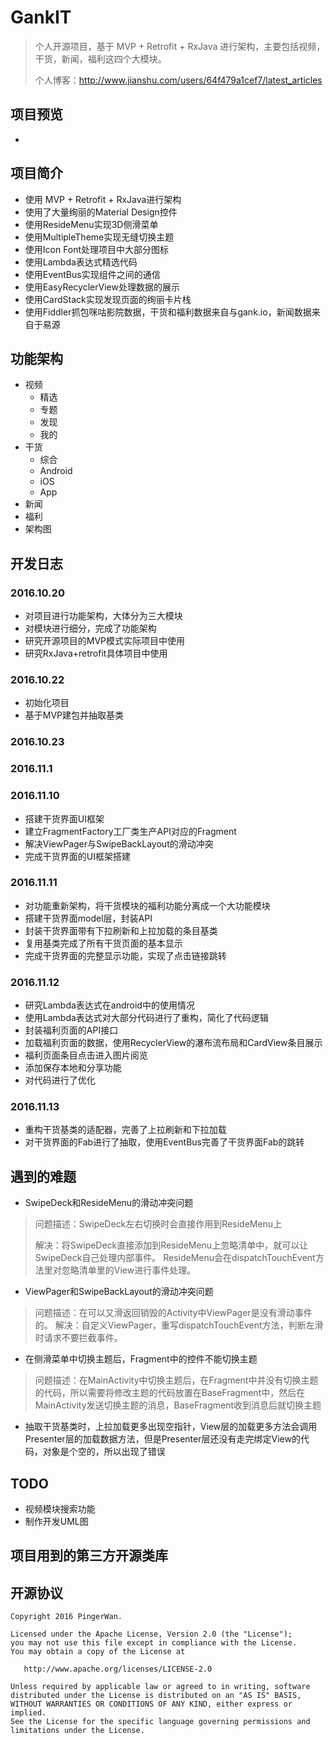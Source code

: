 # GankIT
> 个人开源项目，基于 MVP + Retrofit + RxJava 进行架构，主要包括视频，干货，新闻，福利这四个大模块。
>
> 个人博客：http://www.jianshu.com/users/64f479a1cef7/latest_articles

## 项目预览
*



## 项目简介
* 使用 MVP + Retrofit + RxJava进行架构
* 使用了大量绚丽的Material Design控件
* 使用ResideMenu实现3D侧滑菜单
* 使用MultipleTheme实现无缝切换主题
* 使用Icon Font处理项目中大部分图标
* 使用Lambda表达式精选代码
* 使用EventBus实现组件之间的通信
* 使用EasyRecyclerView处理数据的展示
* 使用CardStack实现发现页面的绚丽卡片栈
* 使用Fiddler抓包咪咕影院数据，干货和福利数据来自与gank.io，新闻数据来自于易源



## 功能架构
* 视频
	* 精选
	* 专题
	* 发现
	* 我的
* 干货
    * 综合
    * Android
    * iOS
    * App
* 新闻
* 福利
* 架构图


## 开发日志
###  2016.10.20
* 对项目进行功能架构，大体分为三大模块
* 对模块进行细分，完成了功能架构
* 研究开源项目的MVP模式实际项目中使用
* 研究RxJava+retrofit具体项目中使用


###  2016.10.22
* 初始化项目
* 基于MVP建包并抽取基类

### 2016.10.23



### 2016.11.1


### 2016.11.10
* 搭建干货界面UI框架
* 建立FragmentFactory工厂类生产API对应的Fragment
* 解决ViewPager与SwipeBackLayout的滑动冲突
* 完成干货界面的UI框架搭建


### 2016.11.11
* 对功能重新架构，将干货模块的福利功能分离成一个大功能模块
* 搭建干货界面model层，封装API
* 封装干货界面带有下拉刷新和上拉加载的条目基类
* 复用基类完成了所有干货页面的基本显示
* 完成干货界面的完整显示功能，实现了点击链接跳转


### 2016.11.12
* 研究Lambda表达式在android中的使用情况
* 使用Lambda表达式对大部分代码进行了重构，简化了代码逻辑
* 封装福利页面的API接口
* 加载福利页面的数据，使用RecyclerView的瀑布流布局和CardView条目展示
* 福利页面条目点击进入图片阅览
* 添加保存本地和分享功能
* 对代码进行了优化

### 2016.11.13
* 重构干货基类的适配器，完善了上拉刷新和下拉加载
* 对干货界面的Fab进行了抽取，使用EventBus完善了干货界面Fab的跳转



## 遇到的难题
* SwipeDeck和ResideMenu的滑动冲突问题
> 问题描述：SwipeDeck左右切换时会直接作用到ResideMenu上
>
> 解决：将SwipeDeck直接添加到ResideMenu上忽略清单中，就可以让SwipeDeck自己处理内部事件。
ResideMenu会在dispatchTouchEvent方法里对忽略清单里的View进行事件处理。

* ViewPager和SwipeBackLayout的滑动冲突问题
> 问题描述：在可以又滑返回销毁的Activity中ViewPager是没有滑动事件的。
> 解决：自定义ViewPager，重写dispatchTouchEvent方法，判断左滑时请求不要拦截事件。

* 在侧滑菜单中切换主题后，Fragment中的控件不能切换主题
> 问题描述：在MainActivity中切换主题后，在Fragment中并没有切换主题的代码，所以需要将修改主题的代码放置在BaseFragment中，然后在MainActivity发送切换主题的消息，BaseFragment收到消息后就切换主题

* 抽取干货基类时，上拉加载更多出现空指针，View层的加载更多方法会调用Presenter层的加载数据方法，但是Presenter层还没有走完绑定View的代码，对象是个空的，所以出现了错误




## TODO
* 视频模块搜索功能
* 制作开发UML图

## 项目用到的第三方开源类库


## 开源协议
	Copyright 2016 PingerWan.

	Licensed under the Apache License, Version 2.0 (the "License");
	you may not use this file except in compliance with the License.
	You may obtain a copy of the License at

	   http://www.apache.org/licenses/LICENSE-2.0

	Unless required by applicable law or agreed to in writing, software
	distributed under the License is distributed on an "AS IS" BASIS,
	WITHOUT WARRANTIES OR CONDITIONS OF ANY KIND, either express or implied.
	See the License for the specific language governing permissions and
	limitations under the License.